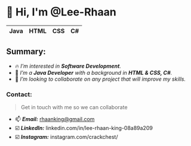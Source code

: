 # 👋 Hi, I'm @Lee-Rhaan
|Java|HTML|CSS|C#|
|---|---|---|---|
## Summary:
- 🔥 _I’m interested in **Software Development**._
- 🌱 _I’m a **Java Developer** with a background in **HTML & CSS, C#**._
- 💞️ _I’m looking to collaborate on any project that will improve my skills._
### Contact:
>Get in touch with me so we can collaborate
- 📫 _**Email:**_ rhaanking@gmail.com
- ☑️ _**LinkedIn:**_ linkedin.com/in/lee-rhaan-king-08a89a209
- ☑️ _**Instagram:**_ instagram.com/crackchest/

<!---
Lee-Rhaan/Lee-Rhaan is a ✨ special ✨ repository because its `README.md` (this file) appears on your GitHub profile.
You can click the Preview link to take a look at your changes.
--->
